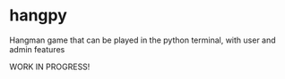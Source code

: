 # hangpy
Hangman game that can be played in the python terminal, with user and admin features

WORK IN PROGRESS!
